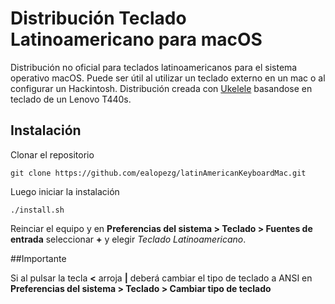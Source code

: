 # Distribución Teclado Latinoamericano para macOS
Distribución no oficial para teclados latinoamericanos para el sistema operativo macOS. Puede ser útil al utilizar un teclado externo en un mac o al configurar un Hackintosh. Distribución creada con [Ukelele](https://scripts.sil.org/cms/scripts/page.php?site_id=nrsi&id=ukelele) basandose en teclado de un Lenovo T440s.

## Instalación

Clonar el repositorio

```
git clone https://github.com/ealopezg/latinAmericanKeyboardMac.git
```
Luego iniciar la instalación

```
./install.sh
```

Reinciar el equipo y en **Preferencias del sistema > Teclado > Fuentes de entrada** seleccionar **+** y elegir *Teclado Latinoamericano*.

##Importante

Si al pulsar la tecla **<** arroja **|** deberá cambiar el tipo de teclado a ANSI en 
**Preferencias del sistema > Teclado > Cambiar tipo de teclado**